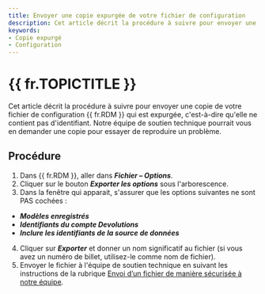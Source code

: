 ```yaml
---
title: Envoyer une copie expurgée de votre fichier de configuration
description: Cet article décrit la procédure à suivre pour envoyer une copie de votre fichier de configuration Remote Desktop Manager qui est expurgée.
keywords:
- Copie expurgé
- Configuration
---
```

# {{ fr.TOPICTITLE }} 
Cet article décrit la procédure à suivre pour envoyer une copie de votre fichier de configuration {{ fr.RDM }} qui est expurgée, c&apos;est-à-dire qu&apos;elle ne contient pas d&apos;identifiant. Notre équipe de soutien technique pourrait vous en demander une copie pour essayer de reproduire un problème. 
## Procédure 
1. Dans {{ fr.RDM }}, aller dans ***Fichier – Options***. 
1. Cliquer sur le bouton ***Exporter les options*** sous l&apos;arborescence. 
1. Dans la fenêtre qui apparait, s&apos;assurer que les options suivantes ne sont PAS cochées : 
* ***Modèles enregistrés*** 
* ***Identifiants du compte Devolutions*** 
* ***Inclure les identifiants de la source de données*** 
4. Cliquer sur ***Exporter*** et donner un nom significatif au fichier (si vous avez un numéro de billet, utilisez-le comme nom de fichier). 
5. Envoyer le fichier à l&apos;équipe de soutien technique en suivant les instructions de la rubrique [Envoi d’un fichier de manière sécurisée à notre équipe](/fr/kb/devolutions-customer-success/securely-send-file/). 


